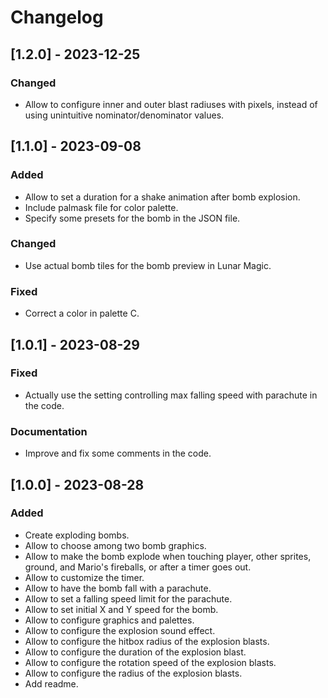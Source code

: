 # Changelog

## [1.2.0] - 2023-12-25

### Changed

- Allow to configure inner and outer blast radiuses with pixels, instead of
  using unintuitive nominator/denominator values.

## [1.1.0] - 2023-09-08

### Added

- Allow to set a duration for a shake animation after bomb explosion.
- Include palmask file for color palette.
- Specify some presets for the bomb in the JSON file.

### Changed

- Use actual bomb tiles for the bomb preview in Lunar Magic.

### Fixed

- Correct a color in palette C.

## [1.0.1] - 2023-08-29

### Fixed

- Actually use the setting controlling max falling speed with parachute in the
  code.

### Documentation

- Improve and fix some comments in the code.

## [1.0.0] - 2023-08-28

### Added

- Create exploding bombs.
- Allow to choose among two bomb graphics.
- Allow to make the bomb explode when touching player, other sprites, ground,
  and Mario's fireballs, or after a timer goes out.
- Allow to customize the timer.
- Allow to have the bomb fall with a parachute.
- Allow to set a falling speed limit for the parachute.
- Allow to set initial X and Y speed for the bomb.
- Allow to configure graphics and palettes.
- Allow to configure the explosion sound effect.
- Allow to configure the hitbox radius of the explosion blasts.
- Allow to configure the duration of the explosion blast.
- Allow to configure the rotation speed of the explosion blasts.
- Allow to configure the radius of the explosion blasts.
- Add readme.
